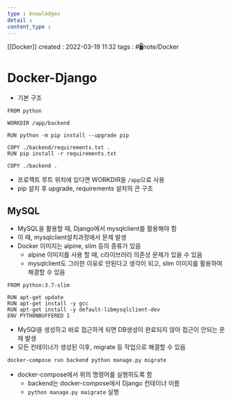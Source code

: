 ```yaml
---
type : knowledges
detail : 
content_type :
---
```


[[Docker]]
created : 2022-03-19 11:32
tags : #🖥️note/Docker 

# Docker-Django
- 기본 구조
```docker
FROM python

WORKDIR /app/backend

RUN python -m pip install --upgrade pip

COPY ./backend/requirements.txt .
RUN pip install -r requirements.txt

COPY ./backend .
```

- 프로젝트 루트 위치에 있다면 WORKDIR을 `/app`으로 사용
- pip 설치 후 upgrade, requirements 설치의 큰 구조

## MySQL
- MySQL을 활용할 때, Django에서 mysqlclient를 활용해야 함
- 이 때, mysqlclient설치과정에서 문제 발생
- Docker 이미지는 alpine, slim 등의 종류가 있음
	- alpine 이미지를 사용 할 때, c라이브러리 의존성 문제가 있을 수 있음
	- mysqlclient도 그러한 이유로 안된다고 생각이 되고, slim 이미지를 활용하여 해결할 수 있음

```docker
FROM python:3.7-slim

RUN apt-get update
RUN apt-get install -y gcc
RUN apt-get install -y default-libmysqlclient-dev
ENV PYTHONBUFFERED 1
```

- MySQl을 생성하고 바로 접근하게 되면 DB생성이 완료되지 않아 접근이 안되는 문제 발생
- 모든 컨테이너가 생성된 이후, migrate 등 작업으로 해결할 수 있음

```bash
docker-compose run backend python manage.py migrate
```

- docker-compose에서 위의 명령어를 실행하도록 함
	- backend는 docker-compose에서 Django 컨테이너 이름
	- `python manage.py maigrate` 실행

